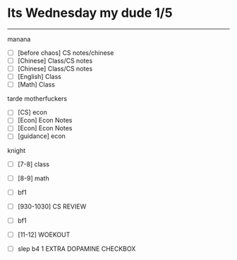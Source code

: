 # Its Wednesday my dude 1/5
---
manana
- [ ] [before chaos] CS notes/chinese
- [ ] [Chinese] Class/CS notes
- [ ] [Chinese] Class/CS notes
- [ ] [English] Class
- [ ] [Math] Class

tarde motherfuckers
- [ ] [CS] econ
- [ ] [Econ] Econ Notes
- [ ] [Econ] Econ Notes
- [ ] [guidance] econ

knight
- [ ] [7-8] class
- [ ] [8-9] math
- [ ] bf1
- [ ] [930-1030] CS REVIEW
- [ ] bf1
- [ ] [11-12] WOEKOUT
- [ ] slep b4 1 EXTRA DOPAMINE CHECKBOX


